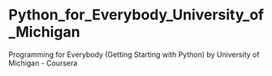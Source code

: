 # Python_for_Everybody_University_of_Michigan
Programming for Everybody (Getting Starting with Python) by University of Michigan - Coursera
